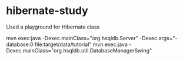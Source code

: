hibernate-study
===============

Used a playground for Hibernate class

mvn exec:java -Dexec.mainClass="org.hsqldb.Server" -Dexec.args="-database.0 file:target/data/tutorial"
mvn exec:java -Dexec.mainClass="org.hsqldb.util.DatabaseManagerSwing"
